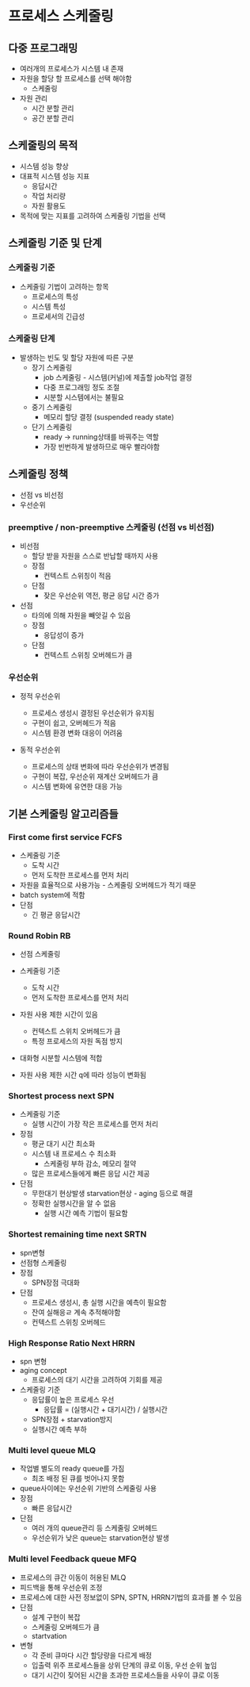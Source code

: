 # 프로세스 스케줄링

## 다중 프로그래밍

- 여러개의 프로세스가 시스템 내 존재
- 자원을 할당 할 프로세스를 선택 해야함
  - 스케줄링
- 자원 관리
  - 시간 분할 관리
  - 공간 분할 관리

## 스케줄링의 목적

- 시스템 성능 향상
- 대표적 시스템 성능 지표
  - 응답시간
  - 작업 처리량
  - 자원 활용도
- 목적에 맞는 지표를 고려하여 스케줄링 기법을 선택

## 스케줄링 기준 및 단계

### 스케줄링 기준

- 스케줄링 기법이 고려하는 항목
  - 프로세스의 특성
  - 시스템 특성
  - 프로세서의 긴급성

### 스케줄링 단계

- 발생하는 빈도 및 할당 자원에 따른 구분
  - 장기 스케줄링
    - job 스케줄링 - 시스템(커널)에 제출할 job작업 결정
    - 다중 프로그래밍 정도 조절
    - 시분할 시스템에서는 불필요
  - 중기 스케줄링
    - 메모리 할당 결정 (suspended ready state)
  - 단기 스케줄링
    - ready -> running상태를 바꿔주는 역할
    - 가장 빈번하게 발생하므로 매우 빨라야함

## 스케줄링 정책

- 선점 vs 비선점
- 우선순위

### preemptive / non-preemptive 스케줄링 (선점 vs 비선점)

- 비선점
  - 할당 받을 자원을 스스로 반납할 때까지 사용
  - 장점
    - 컨텍스트 스위칭이 적음
  - 단점
    - 잦은 우선순위 역전, 평균 응답 시간 증가
- 선점
  - 타의에 의해 자원을 빼앗길 수 있음
  - 장점
    - 응답성이 증가
  - 단점
    - 컨텍스트 스위칭 오버헤드가 큼

### 우선순위

- 정적 우선순위
  - 프로세스 생성시 결정된 우선순위가 유지됨
  - 구현이 쉽고, 오버헤드가 적음
  - 시스템 환경 변화 대응이 어려움

- 동적 우선순위
  - 프로세스의 상태 변화에 따라 우선순위가 변경됨
  - 구현이 복잡, 우선순위 재계산 오버헤드가 큼
  - 시스템 변화에 유연한 대응 가능

## 기본 스케줄링 알고리즘들

### First come first service FCFS

- 스케줄링 기준
  - 도착 시간
  - 먼저 도착한 프로세스를 먼저 처리
- 자원을 효율적으로 사용가능 - 스케줄링 오버헤드가 적기 때문
- batch system에 적함
- 단점
  - 긴 평균 응답시간

### Round Robin RB

- 선점 스케줄링
- 스케줄링 기준

  - 도착 시간
  - 먼저 도착한 프로세스를 먼저 처리
- 자원 사용 제한 시간이 있음
  - 컨텍스트 스위치 오버헤드가 큼
  - 특정 프로세스의 자원 독점 방지
- 대화형 시분할 시스템에 적합
- 자원 사용 제한 시간 q에 따라 성능이 변화됨

### Shortest process next SPN

- 스케줄링 기준
  - 실행 시간이 가장 작은 프로세스를 먼저 처리
- 장점
  - 평균 대기 시간 최소화
  - 시스템 내 프로세스 수 최소화
    - 스케줄링 부하 감소, 메모리 절약
  - 많은 프로세스들에게 빠른 응답 시간 제공
- 단점
  - 무한대기 현상발생 starvation현상 - aging 등으로 해결
  - 정확한 실행시간을 알 수 없음
    - 실행 시간 예측 기법이 필요함

### Shortest remaining time next SRTN

- spn변형
- 선점형 스케줄링
- 장점
  - SPN장점 극대화
- 단점
  - 프로세스 생성시, 총 실행 시간을 예측이 필요함
  - 잔여 실해응ㄹ 계속 추적해야함
  - 컨텍스트 스위칭 오버헤드

### High Response Ratio Next HRRN

- spn 변형
- aging concept
  - 프로세스의 대기 시간을 고려하여 기회를 제공
- 스케줄링 기준
  - 응답률이 높은 프로세스 우선
    - 응답률 = (실행시간 + 대기시간) / 실행시간
  - SPN장점 + starvation방지
  - 실행시간 예측 부하

### Multi level queue MLQ

- 작업별 별도의 ready queue를 가짐
  - 최조 배정 된 큐를 벗어나지 못함
- queue사이에는 우선순위 기반의 스케줄링 사용
- 장점
  - 빠른 응답시간
- 단점
  - 여러 개의 queue관리 등 스케줄링 오버헤드
  - 우선순위가 낮은 queue는 starvation현상 발생

### Multi level Feedback queue MFQ

- 프로세스의 큐간 이동이 허용된 MLQ
- 피드백을 통해 우선순위 조정
- 프로세스에 대한 사전 정보없이 SPN, SPTN, HRRN기법의 효과를 볼 수 있음
- 단점
  - 설계 구현이 복잡
  - 스케줄링 오버헤드가 큼
  - startvation
- 변형
  - 각 준비 큐마다 시간 할당량을 다르게 배정
  - 입출력 위주 프로세스들을 상위 단계의 큐로 이동, 우선 순위 높임
  - 대기 시간이 짖어된 시간을 초과한 프로세스들을 사우이 큐로 이동





